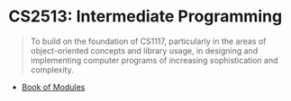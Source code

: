 # CS2513: Intermediate Programming

> To build on the foundation of CS1117, particularly in the areas of object-oriented concepts and library usage, in designing and implementing computer programs of increasing sophistication and complexity.

- [Book of Modules](https://www.ucc.ie/admin/registrar/modules/?mod=cs2513)